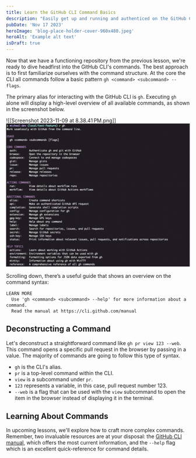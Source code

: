 ```yaml
---
title: Learn the GitHub CLI Command Basics
description: "Easily get up and running and authenticed on the GitHub CLI."
pubDate: 'Nov 17 2023'
heroImage: 'blog-place-holder-cover-960x480.jpeg'
heroAlt: 'Example alt text'
isDraft: true
---
```


Now that we have a functioning repository from the previous lesson, we're ready to dive headfirst into the GitHub CLI's commands. The best approach is to first familiarize ourselves with the command structure. At the core the CLI all commands follow a basic pattern `gh <command> <subcommand> --flags`.

The primary alias for interacting with the GitHub CLI is `gh`. Executing `gh` alone will display a high-level overview of all available commands, as shown in the screenshot below.

![[Screenshot 2023-11-09 at 8.38.41 PM.png]]
![example stuff](./assets/ghcli-3-gh-base-command.png)

Scrolling down, there’s a useful guide that shows an overview on the command syntax:

```shell
LEARN MORE
  Use 'gh <command> <subcommand> --help' for more information about a command.
  Read the manual at https://cli.github.com/manual
```

## Deconstructing a Command
Let's deconstruct a straightforward command like `gh pr view 123 --web`. This command opens a specific pull request in the browser by passing in a value. The majority of commands are going to follow this type of syntax.

- `gh` is the CLI's alias.
- `pr` is a top-level command within the CLI.
- `view` is a subcommand under `pr`.
- `123` represents a variable, in this case, pull request number 123.
- `--web` is a flag that can be used with the `view` subcommand to open the item in the browser instead of displaying it in the terminal.

## Learning About Commands
In upcoming lessons, we'll explore how to craft more complex commands. Remember, two invaluable resources are at your disposal: the [GitHub CLI manual](https://cli.github.com/manual), which offers the most current information, and the `--help` flag which is an excellent quick-reference for command details.